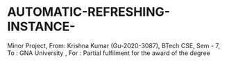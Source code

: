 # AUTOMATIC-REFRESHING-INSTANCE-
Minor Project, From: Krishna Kumar (Gu-2020-3087), BTech CSE, Sem - 7, To : GNA University , For : Partial fulfilment for the award of the degree 
